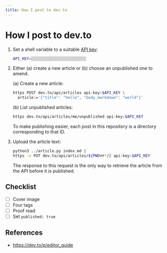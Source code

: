 ```yaml
---
title: How I post to dev.to
---
```


# How I post to dev.to

1.  Set a shell variable to a suitable [API key](https://dev.to/settings/account):

    ```sh
    API_KEY=░░░░░░░░░░░░░░░░░░░░░░░░
    ```

2.  Either (a) create a new article or (b) choose an unpublished one to amend.

    (a) Create a new article:

    ```sh
    https POST dev.to/api/articles api-key:$API_KEY \
      article:='{"title": "hello", "body_markdown": "world"}'
    ```

    (b) List unpublished articles:

    ```sh
    https dev.to/api/articles/me/unpublished api-key:$API_KEY
    ```

    To make publishing easier, each post in this repository is a directory corresponding to that ID.

3.  Upload the article text:

    ```sh
    python3 ../article.py index.md |
    https -v PUT dev.to/api/articles/${PWD##*/} api-key:$API_KEY
    ```

    The response to this request is the only way to retrieve the article from the API before it is published.

## Checklist

- [ ] Cover image
- [ ] Four tags
- [ ] Proof read
- [ ] Set `published: true`

## References

- <https://dev.to/p/editor_guide>

<!-- vim: set ft=markdown.gfm.frontmatter : -->
